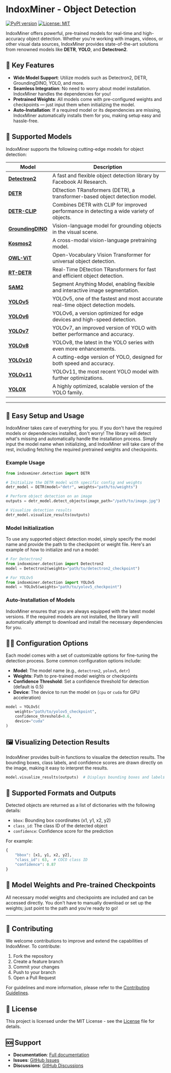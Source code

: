 # IndoxMiner - Object Detection

[![PyPI version](https://badge.fury.io/py/indoxminer.svg)](https://badge.fury.io/py/indoxminer)
[![License: MIT](https://img.shields.io/badge/License-AGPL-yellow.svg)](https://opensource.org/licenses/AGPL)

IndoxMiner offers powerful, pre-trained models for real-time and high-accuracy object detection. Whether you're working with images, videos, or other visual data sources, IndoxMiner provides state-of-the-art solutions from renowned models like **DETR**, **YOLO**, and **Detectron2**.

## 🚀 Key Features

- **Wide Model Support**: Utilize models such as Detectron2, DETR, GroundingDINO, YOLO, and more.
- **Seamless Integration**: No need to worry about model installation. IndoxMiner handles the dependencies for you!
- **Pretrained Weights**: All models come with pre-configured weights and checkpoints — just input them when initializing the model.
- **Auto-Installation**: If a required model or its dependencies are missing, IndoxMiner automatically installs them for you, making setup easy and hassle-free.

## 🎯 Supported Models

IndoxMiner supports the following cutting-edge models for object detection:

| Model              | Description                                                                 |
|--------------------|-----------------------------------------------------------------------------|
| [**Detectron2**](https://github.com/facebookresearch/detectron2)   | A fast and flexible object detection library by Facebook AI Research. |
| [**DETR**](https://github.com/facebook/detr)                     | DEtection TRansformers (DETR), a transformer-based object detection model. |
| [**DETR-CLIP**](https://github.com/facebook/detr)                 | Combines DETR with CLIP for improved performance in detecting a wide variety of objects. |
| [**GroundingDINO**](https://github.com/IDEA-Research/GroundingDINO) | Vision-language model for grounding objects in the visual scene. |
| [**Kosmos2**](https://github.com/microsoft/Kosmos)                  | A cross-modal vision-language pretraining model. |
| [**OWL-ViT**](https://github.com/facebookresearch/owl_vit)         | Open-Vocabulary Vision Transformer for universal object detection. |
| [**RT-DETR**](https://github.com/facebook/detr)                   | Real-Time DEtection TRansformers for fast and efficient object detection. |
| [**SAM2**](https://github.com/facebookresearch/sam)                | Segment Anything Model, enabling flexible and interactive image segmentation. |
| [**YOLOv5**](https://github.com/ultralytics/yolov5)                | YOLOv5, one of the fastest and most accurate real-time object detection models. |
| [**YOLOv6**](https://github.com/meituan/YOLOv6)                    | YOLOv6, a version optimized for edge devices and high-speed detection. |
| [**YOLOv7**](https://github.com/WongKinYiu/yolov7)                 | YOLOv7, an improved version of YOLO with better performance and accuracy. |
| [**YOLOv8**](https://github.com/ultralytics/yolov8)                | YOLOv8, the latest in the YOLO series with even more enhancements. |
| [**YOLOv10**](https://github.com/ultralytics/yolov5)               | A cutting-edge version of YOLO, designed for both speed and accuracy. |
| [**YOLOv11**](https://github.com/ultralytics/yolov5)               | YOLOv11, the most recent YOLO model with further optimizations. |
| [**YOLOX**](https://github.com/Megvii-BaseDetection/YOLOX)          | A highly optimized, scalable version of the YOLO family. |

---

## 🎯 Easy Setup and Usage

IndoxMiner takes care of everything for you. If you don't have the required models or dependencies installed, don't worry! The library will detect what's missing and automatically handle the installation process. Simply input the model name when initializing, and IndoxMiner will take care of the rest, including fetching the required pretrained weights and checkpoints.

### Example Usage

```python
from indoxminer.detection import DETR

# Initialize the DETR model with specific config and weights
detr_model = DETR(model="detr", weights="path/to/weights")

# Perform object detection on an image
outputs = detr_model.detect_objects(image_path="/path/to/image.jpg")

# Visualize detection results
detr_model.visualize_results(outputs)
```

### Model Initialization

To use any supported object detection model, simply specify the model name and provide the path to the checkpoint or weight file. Here's an example of how to initialize and run a model:

```python
# For Detectron2
from indoxminer.detection import Detectron2
model = Detectron2(weights="path/to/detectron2_checkpoint")

# For YOLOv5
from indoxminer.detection import YOLOv5
model = YOLOv5(weights="path/to/yolov5_checkpoint")
```

### Auto-Installation of Models

IndoxMiner ensures that you are always equipped with the latest model versions. If the required models are not installed, the library will automatically attempt to download and install the necessary dependencies for you.

## 🧑‍💻 Configuration Options

Each model comes with a set of customizable options for fine-tuning the detection process. Some common configuration options include:

- **Model**: The model name (e.g., `detectron2`, `yolov5`, `detr`)
- **Weights**: Path to pre-trained model weights or checkpoints
- **Confidence Threshold**: Set a confidence threshold for detection (default is 0.5)
- **Device**: The device to run the model on (`cpu` or `cuda` for GPU acceleration)

```python
model = YOLOv5(
    weights="path/to/yolov5_checkpoint", 
    confidence_threshold=0.6, 
    device="cuda"
)
```

## 🖼️ Visualizing Detection Results

IndoxMiner provides built-in functions to visualize the detection results. The bounding boxes, class labels, and confidence scores are drawn directly on the image, making it easy to interpret the results.

```python
model.visualize_results(outputs)  # Displays bounding boxes and labels
```

## 🤖 Supported Formats and Outputs

Detected objects are returned as a list of dictionaries with the following details:

- `bbox`: Bounding box coordinates (x1, y1, x2, y2)
- `class_id`: The class ID of the detected object
- `confidence`: Confidence score for the prediction

For example:

```python
{
    "bbox": [x1, y1, x2, y2],
    "class_id": 63,  # COCO class ID
    "confidence": 0.87
}
```

## 🚀 Model Weights and Pre-trained Checkpoints

All necessary model weights and checkpoints are included and can be accessed directly. You don't have to manually download or set up the weights; just point to the path and you're ready to go!

---

## 🤝 Contributing

We welcome contributions to improve and extend the capabilities of IndoxMiner. To contribute:

1. Fork the repository
2. Create a feature branch
3. Commit your changes
4. Push to your branch
5. Open a Pull Request

For guidelines and more information, please refer to the [Contributing Guidelines](../detection/CONTRIBUTING.md).

## 📄 License

This project is licensed under the MIT License - see the [License](../../license.md) file for details.

## 🆘 Support

- **Documentation**: [Full documentation](https://indoxminer.readthedocs.io/)
- **Issues**: [GitHub Issues](https://github.com/username/indoxminer/issues)
- **Discussions**: [GitHub Discussions](https://github.com/username/indoxminer/discussions)
